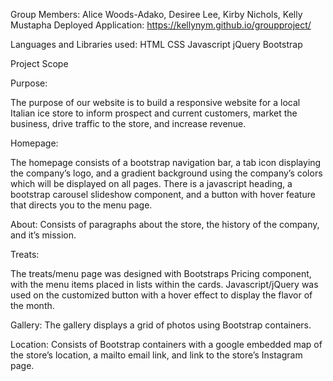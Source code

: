 Group Members: Alice Woods-Adako, Desiree Lee, Kirby Nichols, Kelly Mustapha
Deployed Application: https://kellynym.github.io/groupproject/

Languages and Libraries used: 
HTML
CSS
Javascript
jQuery
Bootstrap

Project Scope


Purpose:

The purpose of our website is to build a responsive website for a local Italian ice store to inform prospect and current customers, market the business, drive traffic to the store, and increase revenue.

Homepage: 

The homepage consists of a bootstrap navigation bar, a tab icon displaying the company’s logo, and a gradient background using the company’s colors which will be displayed on all pages. There is a javascript heading, a bootstrap carousel slideshow component, and a button with hover feature that directs you to the menu page. 

About: Consists of paragraphs about the store, the history of the company, and it’s mission.


Treats:

The treats/menu page was designed with Bootstraps Pricing component, with the menu items placed in lists within the cards.  Javascript/jQuery was used on the customized button with a hover effect to display the flavor of the month.

Gallery: The gallery displays a grid of photos using Bootstrap containers.


Location: 
Consists of  Bootstrap containers with a google embedded map of the store’s location, a mailto email link, and link to the store’s Instagram page.
